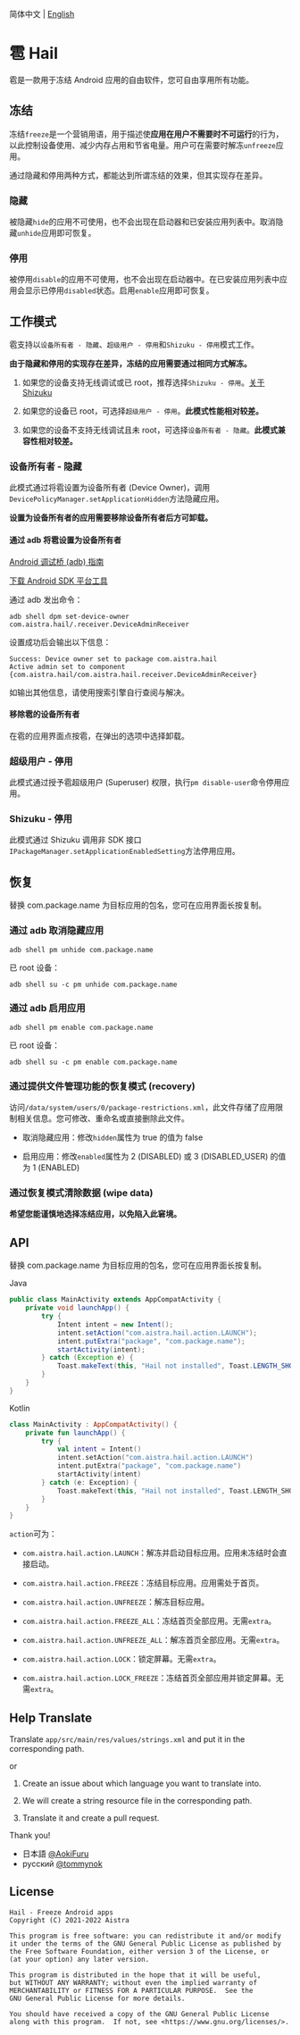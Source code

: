简体中文 | [English](README_EN.md)

# 雹 Hail

雹是一款用于冻结 Android 应用的自由软件，您可自由享用所有功能。

## 冻结

冻结`freeze`是一个营销用语，用于描述使**应用在用户不需要时不可运行**的行为，以此控制设备使用、减少内存占用和节省电量。用户可在需要时解冻`unfreeze`应用。

通过隐藏和停用两种方式，都能达到所谓冻结的效果，但其实现存在差异。

### 隐藏

被隐藏`hide`的应用不可使用，也不会出现在启动器和已安装应用列表中。取消隐藏`unhide`应用即可恢复。

### 停用

被停用`disable`的应用不可使用，也不会出现在启动器中。在已安装应用列表中应用会显示已停用`disabled`状态。启用`enable`应用即可恢复。

## 工作模式

雹支持以`设备所有者 - 隐藏`、`超级用户 - 停用`和`Shizuku - 停用`模式工作。

**由于隐藏和停用的实现存在差异，冻结的应用需要通过相同方式解冻。**

1. 如果您的设备支持无线调试或已 root，推荐选择`Shizuku - 停用`。[关于 Shizuku](https://github.com/RikkaApps/Shizuku)

2. 如果您的设备已 root，可选择`超级用户 - 停用`。**此模式性能相对较差。**

3. 如果您的设备不支持无线调试且未 root，可选择`设备所有者 - 隐藏`。**此模式兼容性相对较差。**

### 设备所有者 - 隐藏

此模式通过将雹设置为设备所有者 (Device Owner)，调用`DevicePolicyManager.setApplicationHidden`方法隐藏应用。

**设置为设备所有者的应用需要移除设备所有者后方可卸载。**

#### 通过 adb 将雹设置为设备所有者

[Android 调试桥 (adb) 指南](https://developer.android.google.cn/studio/command-line/adb)

[下载 Android SDK 平台工具](https://developer.android.google.cn/studio/releases/platform-tools)

通过 adb 发出命令：

```shell
adb shell dpm set-device-owner com.aistra.hail/.receiver.DeviceAdminReceiver
```

设置成功后会输出以下信息：

```
Success: Device owner set to package com.aistra.hail
Active admin set to component {com.aistra.hail/com.aistra.hail.receiver.DeviceAdminReceiver}
```

如输出其他信息，请使用搜索引擎自行查阅与解决。

#### 移除雹的设备所有者

在雹的应用界面点按雹，在弹出的选项中选择卸载。

### 超级用户 - 停用

此模式通过授予雹超级用户 (Superuser) 权限，执行`pm disable-user`命令停用应用。

### Shizuku - 停用

此模式通过 Shizuku 调用非 SDK 接口`IPackageManager.setApplicationEnabledSetting`方法停用应用。

## 恢复

替换 com.package.name 为目标应用的包名，您可在应用界面长按复制。

### 通过 adb 取消隐藏应用

```shell
adb shell pm unhide com.package.name
```

已 root 设备：

```shell
adb shell su -c pm unhide com.package.name
```

### 通过 adb 启用应用

```shell
adb shell pm enable com.package.name
```

已 root 设备：

```shell
adb shell su -c pm enable com.package.name
```

### 通过提供文件管理功能的恢复模式 (recovery)

访问`/data/system/users/0/package-restrictions.xml`，此文件存储了应用限制相关信息。您可修改、重命名或直接删除此文件。

- 取消隐藏应用：修改`hidden`属性为 true 的值为 false

- 启用应用：修改`enabled`属性为 2 (DISABLED) 或 3 (DISABLED_USER) 的值为 1 (ENABLED)

### 通过恢复模式清除数据 (wipe data)

**希望您能谨慎地选择冻结应用，以免陷入此窘境。**

## API

替换 com.package.name 为目标应用的包名，您可在应用界面长按复制。

Java

```java
public class MainActivity extends AppCompatActivity {
    private void launchApp() {
        try {
            Intent intent = new Intent();
            intent.setAction("com.aistra.hail.action.LAUNCH");
            intent.putExtra("package", "com.package.name");
            startActivity(intent);
        } catch (Exception e) {
            Toast.makeText(this, "Hail not installed", Toast.LENGTH_SHORT).show();
        }
    }
}
```

Kotlin

```kotlin
class MainActivity : AppCompatActivity() {
    private fun launchApp() {
        try {
            val intent = Intent()
            intent.setAction("com.aistra.hail.action.LAUNCH")
            intent.putExtra("package", "com.package.name")
            startActivity(intent)
        } catch (e: Exception) {
            Toast.makeText(this, "Hail not installed", Toast.LENGTH_SHORT).show()
        }
    }
}
```

`action`可为：

- `com.aistra.hail.action.LAUNCH`：解冻并启动目标应用。应用未冻结时会直接启动。

- `com.aistra.hail.action.FREEZE`：冻结目标应用。应用需处于首页。

- `com.aistra.hail.action.UNFREEZE`：解冻目标应用。

- `com.aistra.hail.action.FREEZE_ALL`：冻结首页全部应用。无需`extra`。

- `com.aistra.hail.action.UNFREEZE_ALL`：解冻首页全部应用。无需`extra`。

- `com.aistra.hail.action.LOCK`：锁定屏幕。无需`extra`。

- `com.aistra.hail.action.LOCK_FREEZE`：冻结首页全部应用并锁定屏幕。无需`extra`。

## Help Translate

Translate `app/src/main/res/values/strings.xml` and put it in the corresponding path.

or

1. Create an issue about which language you want to translate into.

2. We will create a string resource file in the corresponding path.

3. Translate it and create a pull request.

Thank you!

- 日本語 [@AokiFuru](https://github.com/AokiFuru)
- русский [@tommynok](https://github.com/tommynok)

## License

    Hail - Freeze Android apps
    Copyright (C) 2021-2022 Aistra

    This program is free software: you can redistribute it and/or modify
    it under the terms of the GNU General Public License as published by
    the Free Software Foundation, either version 3 of the License, or
    (at your option) any later version.

    This program is distributed in the hope that it will be useful,
    but WITHOUT ANY WARRANTY; without even the implied warranty of
    MERCHANTABILITY or FITNESS FOR A PARTICULAR PURPOSE.  See the
    GNU General Public License for more details.

    You should have received a copy of the GNU General Public License
    along with this program.  If not, see <https://www.gnu.org/licenses/>.